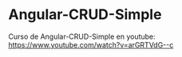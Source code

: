 # Angular-CRUD-Simple
Curso de Angular-CRUD-Simple en youtube: https://www.youtube.com/watch?v=arGRTVdG--c
